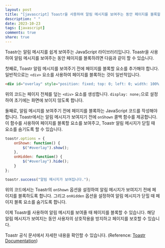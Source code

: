 ```yaml
---
layout: post
title: "[javascript] Toastr을 사용하여 알림 메시지를 보여주는 동안 페이지를 블록할 수 있을까요?"
description: " "
date: 2023-10-23
tags: [javascript]
comments: true
share: true
---
```

Toastr는 알림 메시지를 쉽게 보여주는 JavaScript 라이브러리입니다. Toastr을 사용하여 알림 메시지를 보여주는 동안 페이지를 블록하려면 다음과 같이 할 수 있습니다.

첫째로, Toastr 알림 메시지를 보여주기 전에 페이지를 블록할 요소를 추가해야 합니다. 일반적으로는 `<div>` 요소를 사용하여 페이지를 블록하는 것이 일반적입니다.

```html
<div id="overlay" style="position: fixed; top: 0; left: 0; width: 100%; height: 100%; background-color: rgba(0, 0, 0, 0.5); z-index: 9999; display: none;"></div>
```

위의 코드는 페이지 전체를 덮는 `<div>` 요소를 생성합니다. `display: none;`으로 설정하여 초기에는 화면에 보이지 않도록 합니다.

둘째로, 알림 메시지를 보여주기 전에 페이지를 블록하는 JavaScript 코드를 작성해야 합니다. Toastr에서는 알림 메시지가 보여지기 전에 `onShown` 콜백 함수를 제공합니다. 이 함수를 사용하여 페이지를 블록할 요소를 보여주고, Toastr 알림 메시지가 닫힐 때 요소를 숨기도록 할 수 있습니다.

```javascript
toastr.options = {
    onShown: function() {
        $("#overlay").show();
    },
    onHidden: function() {
        $("#overlay").hide();
    }
};

toastr.success("알림 메시지가 보여집니다.");
```

위의 코드에서는 Toastr의 `onShown` 옵션을 설정하여 알림 메시지가 보여지기 전에 페이지를 블록하도록 합니다. 그리고 `onHidden` 옵션을 설정하여 알림 메시지가 닫힐 때 페이지 블록 요소를 숨기도록 합니다.

이제 Toastr를 사용하여 알림 메시지를 보여줄 때 페이지를 블록할 수 있습니다. 해당 알림 메시지가 보여지는 동안 사용자의 상호작용을 방지하고 페이지를 보호할 수 있습니다.

Toastr 공식 문서에서 자세한 내용을 확인할 수 있습니다. (Reference: [Toastr Documentation](https://github.com/CodeSeven/toastr))
